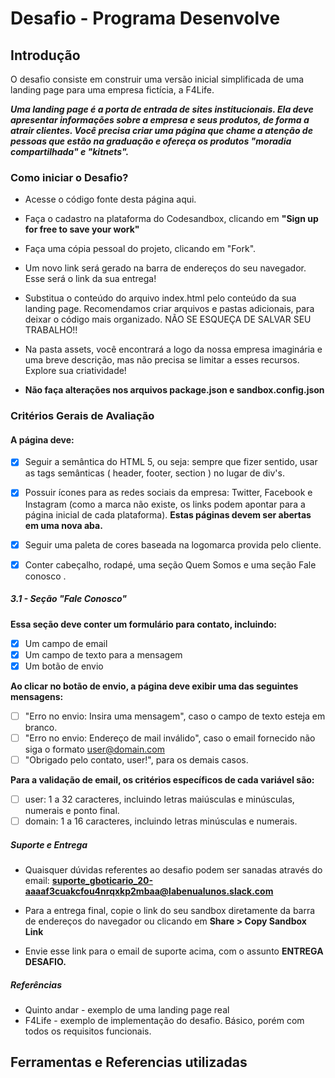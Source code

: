 # Desafio - Programa Desenvolve

## Introdução

O desafio consiste em construir uma versão inicial simplificada de uma landing page para uma empresa fictícia, a F4Life.

**_Uma landing page é a porta de entrada de sites institucionais. Ela deve apresentar informações sobre a empresa e seus produtos, de forma a atrair clientes. Você precisa criar uma página que chame a atenção de pessoas que estão na graduação e ofereça os produtos "moradia compartilhada" e "kitnets"._**

### Como iniciar o Desafio?

- Acesse o código fonte desta página aqui.

- Faça o cadastro na plataforma do Codesandbox, clicando em **"Sign up for free to save your work"**

- Faça uma cópia pessoal do projeto, clicando em "Fork".

- Um novo link será gerado na barra de endereços do seu navegador. Esse será o link da sua entrega!

- Substitua o conteúdo do arquivo index.html pelo conteúdo da sua landing page. Recomendamos criar arquivos e pastas adicionais, para deixar o código mais organizado. NÃO SE ESQUEÇA DE SALVAR SEU TRABALHO!!

- Na pasta assets, você encontrará a logo da nossa empresa imaginária e uma breve descrição, mas não precisa se limitar a esses recursos. Explore sua criatividade!

- **Não faça alterações nos arquivos package.json e sandbox.config.json**

### Critérios Gerais de Avaliação

#### A página deve:

- [x] Seguir a semântica do HTML 5, ou seja: sempre que fizer sentido, usar as tags semânticas ( header, footer, section ) no lugar de div's.

- [x] Possuir ícones para as redes sociais da empresa: Twitter, Facebook e Instagram (como a marca não existe, os links podem apontar para a página inicial de cada plataforma). **Estas páginas devem ser abertas em uma nova aba.**

- [x] Seguir uma paleta de cores baseada na logomarca provida pelo cliente.

- [x] Conter cabeçalho, rodapé, uma seção Quem Somos e uma seção Fale conosco .

##### 3.1 - Seção "Fale Conosco"

**Essa seção deve conter um formulário para contato, incluindo:**

- [x] Um campo de email
- [x] Um campo de texto para a mensagem
- [x] Um botão de envio

**Ao clicar no botão de envio, a página deve exibir uma das seguintes mensagens:**

- [ ] "Erro no envio: Insira uma mensagem", caso o campo de texto esteja em branco.
- [ ] "Erro no envio: Endereço de mail inválido", caso o email fornecido não siga o formato user@domain.com
- [ ] "Obrigado pelo contato, user!", para os demais casos.

**Para a validação de email, os critérios específicos de cada variável são:**

- [ ] user: 1 a 32 caracteres, incluindo letras maiúsculas e minúsculas, numerais e ponto final.
- [ ] domain: 1 a 16 caracteres, incluindo letras minúsculas e numerais.

##### Suporte e Entrega

- Quaisquer dúvidas referentes ao desafio podem ser sanadas através do email: **suporte_gboticario_20-aaaaf3cuakcfou4nrqxkp2mbaa@labenualunos.slack.com**

- Para a entrega final, copie o link do seu sandbox diretamente da barra de endereços do navegador ou clicando em **Share > Copy Sandbox Link**

- Envie esse link para o email de suporte acima, com o assunto **ENTREGA DESAFIO.**

##### Referências

- Quinto andar - exemplo de uma landing page real
- F4Life - exemplo de implementação do desafio. Básico, porém com todos os requisitos funcionais.

## Ferramentas e Referencias utilizadas

<!-- criar links -->

<!-- - https://www.pensionatoflavia.com.br/republica-em-santo-andre/

- https://html-color-codes.info/colors-from-image/

- https://images.portaisimobiliarios.com.br/portais/83074/1746997/destaque_1746997_24517683.jpg
- https://www.awebco.com/blog/hero-section/

- https://uigradients.com/

- https://dcx.lett.digital/hero-images/#:~:text=Hero%20image%20%C3%A9%20um%20termo,banners%20ao%20lado%20da%20imagem.

- https://developer.mozilla.org/pt-BR/docs/Web/CSS/background-size

- https://developer.mozilla.org/pt-BR/docs/Glossary/Semantics

- https://www.maujor.com/tutorial/csslinks.php
 -->